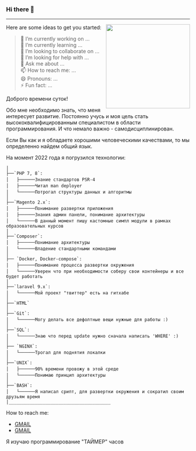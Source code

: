 ### Hi there 👋
----
Here are some ideas to get you started:
<img align='right' src="https://media.giphy.com/media/M9gbBd9nbDrOTu1Mqx/giphy.gif" width="230">
> 🔭 I’m currently working on ... <br>
> 🌱 I’m currently learning ... <br>
> 👯 I’m looking to collaborate on ... <br>
> 🤔 I’m looking for help with ... <br>
> 💬 Ask me about ... <br>
> 📫 How to reach me: ... <br>
> 😄 Pronouns: ... <br>
> ⚡ Fun fact: ... <br>



Доброго времени суток!

Обо мне необходимо знать, что меня интересует развитие.
Постоянно учусь и моя цель стать высококвалифицированным специалистом в области программирования.
И что немало важно - самодисциплинирован.

Если Вы как и я обладаете хорошими человеческими качествами, то мы определенно найдем общий язык.

На момент 2022 года я погрузился технологии:
```
│
├──`PHP 7, 8`:
│ㅤㅤ├──────Знание стандартов PSR-4
│ㅤㅤ├──────Читал man deployer
│ㅤㅤ└──────Потрогал структуры данных и алгоритмы
│
├──`Magento 2.x`:
│ㅤㅤ├──────Понимание развертки приложения
│ㅤㅤ├──────Знания админ панели, понимание архитектуры
│ㅤㅤ└──────В данный момент пишу кастомные симпл модули в рамках образовательных курсов
│
├──`Composer`:
│ㅤㅤ├──────Понимание архитектуры
│ㅤㅤ└──────Владение стандартными командами
│
├── `Docker, Docker-compose`:
│ㅤㅤ├──────Понимание процесса развертки окружения
│ㅤㅤ└──────Уверен что при необходимости соберу свои контейнеры и все будет работать
│
├──`laravel 9.x`:
│ㅤㅤ└──────Мой проект "твиттер" есть на гитхабе
│
├──`HTML`
│
├──`Git`:
│ㅤㅤ└──────Могу делать все дефолтные вещи нужные для работы :)
│
├──`SQL`:
│ㅤㅤ└──────Знаю что перед update нужно сначала написать 'WHERE' :)
│
├── `NGINX`:
│ㅤㅤ└──────Трогал для поднятия локалки
│
├──`UNIX`:
│ㅤㅤ├──────90% времени провожу в этой среде
│ㅤㅤ└──────Понимаю принцип архитектуры
│
├──`BASH`:
│ㅤㅤ└──────Я написал срипт, для развертки окружения и сократил своим друзьям время
│_______________________________________
```

How to reach me:
* <a href="https://mail.google.com/mail/pasha.esca1a@gmail.com">GMAIL</a>
* <a href="mailto:pasha.esca1a@gmail.com?subject=GITHUB%MESSAGE&cc=pasha.esca1a@gmail.com">GMAIL</a>

Я изучаю программирование "ТАЙМЕР" часов
